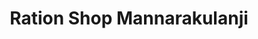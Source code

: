 ---
title: "Ration Shop Mannarakulanji"
url: /pathanamthitta/ration-shop-mannarakulanji/
shop: convenience
---